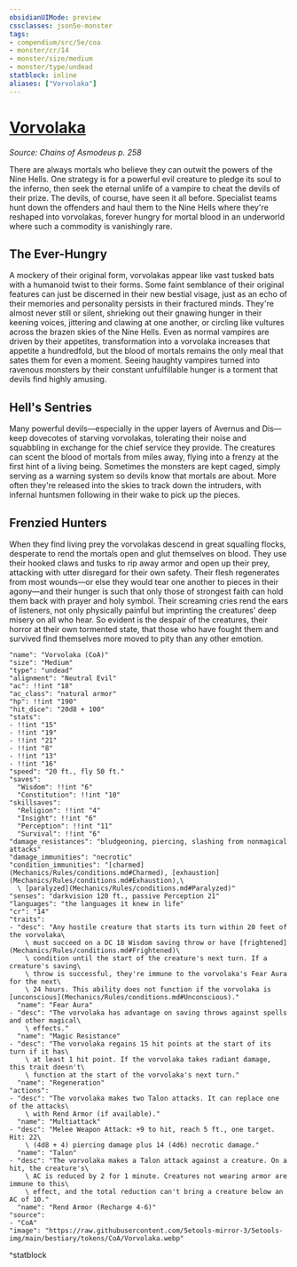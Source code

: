 ```yaml
---
obsidianUIMode: preview
cssclasses: json5e-monster
tags:
- compendium/src/5e/coa
- monster/cr/14
- monster/size/medium
- monster/type/undead
statblock: inline
aliases: ["Vorvolaka"]
---
```

# [Vorvolaka](Mechanics\bestiary\undead/vorvolaka-coa.md)
*Source: Chains of Asmodeus p. 258*  

There are always mortals who believe they can outwit the powers of the Nine Hells. One strategy is for a powerful evil creature to pledge its soul to the inferno, then seek the eternal unlife of a vampire to cheat the devils of their prize. The devils, of course, have seen it all before. Specialist teams hunt down the offenders and haul them to the Nine Hells where they're reshaped into vorvolakas, forever hungry for mortal blood in an underworld where such a commodity is vanishingly rare.

## The Ever-Hungry

A mockery of their original form, vorvolakas appear like vast tusked bats with a humanoid twist to their forms. Some faint semblance of their original features can just be discerned in their new bestial visage, just as an echo of their memories and personality persists in their fractured minds. They're almost never still or silent, shrieking out their gnawing hunger in their keening voices, jittering and clawing at one another, or circling like vultures across the brazen skies of the Nine Hells. Even as normal vampires are driven by their appetites, transformation into a vorvolaka increases that appetite a hundredfold, but the blood of mortals remains the only meal that sates them for even a moment. Seeing haughty vampires turned into ravenous monsters by their constant unfulfillable hunger is a torment that devils find highly amusing.

## Hell's Sentries

Many powerful devils—especially in the upper layers of Avernus and Dis—keep dovecotes of starving vorvolakas, tolerating their noise and squabbling in exchange for the chief service they provide. The creatures can scent the blood of mortals from miles away, flying into a frenzy at the first hint of a living being. Sometimes the monsters are kept caged, simply serving as a warning system so devils know that mortals are about. More often they're released into the skies to track down the intruders, with infernal huntsmen following in their wake to pick up the pieces.

## Frenzied Hunters

When they find living prey the vorvolakas descend in great squalling flocks, desperate to rend the mortals open and glut themselves on blood. They use their hooked claws and tusks to rip away armor and open up their prey, attacking with utter disregard for their own safety. Their flesh regenerates from most wounds—or else they would tear one another to pieces in their agony—and their hunger is such that only those of strongest faith can hold them back with prayer and holy symbol. Their screaming cries rend the ears of listeners, not only physically painful but imprinting the creatures' deep misery on all who hear. So evident is the despair of the creatures, their horror at their own tormented state, that those who have fought them and survived find themselves more moved to pity than any other emotion.

```statblock
"name": "Vorvolaka (CoA)"
"size": "Medium"
"type": "undead"
"alignment": "Neutral Evil"
"ac": !!int "18"
"ac_class": "natural armor"
"hp": !!int "190"
"hit_dice": "20d8 + 100"
"stats":
- !!int "15"
- !!int "19"
- !!int "21"
- !!int "8"
- !!int "13"
- !!int "16"
"speed": "20 ft., fly 50 ft."
"saves":
  "Wisdom": !!int "6"
  "Constitution": !!int "10"
"skillsaves":
  "Religion": !!int "4"
  "Insight": !!int "6"
  "Perception": !!int "11"
  "Survival": !!int "6"
"damage_resistances": "bludgeoning, piercing, slashing from nonmagical attacks"
"damage_immunities": "necrotic"
"condition_immunities": "[charmed](Mechanics/Rules/conditions.md#Charmed), [exhaustion](Mechanics/Rules/conditions.md#Exhaustion),\
  \ [paralyzed](Mechanics/Rules/conditions.md#Paralyzed)"
"senses": "darkvision 120 ft., passive Perception 21"
"languages": "the languages it knew in life"
"cr": "14"
"traits":
- "desc": "Any hostile creature that starts its turn within 20 feet of the vorvolaka\
    \ must succeed on a DC 18 Wisdom saving throw or have [frightened](Mechanics/Rules/conditions.md#Frightened)\
    \ condition until the start of the creature's next turn. If a creature's saving\
    \ throw is successful, they're immune to the vorvolaka's Fear Aura for the next\
    \ 24 hours. This ability does not function if the vorvolaka is [unconscious](Mechanics/Rules/conditions.md#Unconscious)."
  "name": "Fear Aura"
- "desc": "The vorvolaka has advantage on saving throws against spells and other magical\
    \ effects."
  "name": "Magic Resistance"
- "desc": "The vorvolaka regains 15 hit points at the start of its turn if it has\
    \ at least 1 hit point. If the vorvolaka takes radiant damage, this trait doesn't\
    \ function at the start of the vorvolaka's next turn."
  "name": "Regeneration"
"actions":
- "desc": "The vorvolaka makes two Talon attacks. It can replace one of the attacks\
    \ with Rend Armor (if available)."
  "name": "Multiattack"
- "desc": "Melee Weapon Attack: +9 to hit, reach 5 ft., one target. Hit: 22\
    \ (4d8 + 4) piercing damage plus 14 (4d6) necrotic damage."
  "name": "Talon"
- "desc": "The vorvolaka makes a Talon attack against a creature. On a hit, the creature's\
    \ AC is reduced by 2 for 1 minute. Creatures not wearing armor are immune to this\
    \ effect, and the total reduction can't bring a creature below an AC of 10."
  "name": "Rend Armor (Recharge 4-6)"
"source":
- "CoA"
"image": "https://raw.githubusercontent.com/5etools-mirror-3/5etools-img/main/bestiary/tokens/CoA/Vorvolaka.webp"
```
^statblock